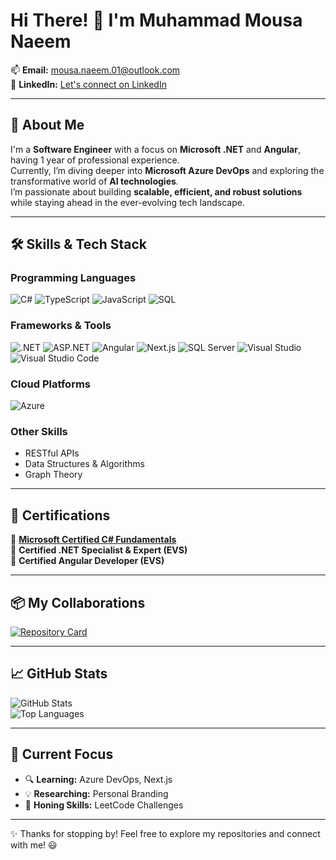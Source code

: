 # Hi There! 👋 I'm **Muhammad Mousa Naeem**

📫 **Email:** mousa.naeem.01@outlook.com  
💼 **LinkedIn:** [Let's connect on LinkedIn](https://linkedin.com/in/muhammad-mousa-naeem)  

---

## 🚀 About Me
I'm a **Software Engineer** with a focus on **Microsoft .NET** and **Angular**, having 1 year of professional experience.  
Currently, I’m diving deeper into **Microsoft Azure DevOps** and exploring the transformative world of **AI technologies**.  
I’m passionate about building **scalable, efficient, and robust solutions** while staying ahead in the ever-evolving tech landscape.

---

## 🛠️ Skills & Tech Stack

### **Programming Languages**  
![C#](https://img.shields.io/badge/C%23-239120?style=for-the-badge&logo=c-sharp&logoColor=white)
![TypeScript](https://img.shields.io/badge/TypeScript-3178C6?style=for-the-badge&logo=typescript&logoColor=white)
![JavaScript](https://img.shields.io/badge/JavaScript-F7DF1E?style=for-the-badge&logo=javascript&logoColor=black)
![SQL](https://img.shields.io/badge/SQL-CC2927?style=for-the-badge&logo=microsoft-sql-server&logoColor=white)

### **Frameworks & Tools**  
![.NET](https://img.shields.io/badge/.NET-512BD4?style=for-the-badge&logo=dotnet&logoColor=white)
![ASP.NET](https://img.shields.io/badge/ASP.NET-5C2D91?style=for-the-badge&logo=dotnet&logoColor=white)
![Angular](https://img.shields.io/badge/Angular-DD0031?style=for-the-badge&logo=angular&logoColor=white)
![Next.js](https://img.shields.io/badge/Next.js-000000?style=for-the-badge&logo=nextdotjs&logoColor=white)
![SQL Server](https://img.shields.io/badge/SQL_Server-CC2927?style=for-the-badge&logo=microsoft-sql-server&logoColor=white)
![Visual Studio](https://img.shields.io/badge/Visual_Studio-5C2D91?style=for-the-badge&logo=visual-studio&logoColor=white)
![Visual Studio Code](https://img.shields.io/badge/Visual_Studio_Code-007ACC?style=for-the-badge&logo=visual-studio-code&logoColor=white)

### **Cloud Platforms**  
![Azure](https://img.shields.io/badge/Microsoft_Azure-0078D4?style=for-the-badge&logo=microsoft-azure&logoColor=white)

### **Other Skills**  
- RESTful APIs  
- Data Structures & Algorithms  
- Graph Theory  

---

## 📜 Certifications

🏅 [**Microsoft Certified C# Fundamentals**](https://devblogs.microsoft.com/dotnet/announcing-foundational-csharp-certification/?wt.mc_id=studentamb_437139)  
🏅 **Certified .NET Specialist & Expert (EVS)**  
🏅 **Certified Angular Developer (EVS)**  

---

## 📦 My Collaborations
[![Repository Card](https://github-readme-stats.vercel.app/api/pin/?username=ZU3AIRE&repo=mark-me&theme=radical)](https://github.com/ZU3AIRE/mark-me)

---

## 📈 GitHub Stats  
![GitHub Stats](https://github-readme-stats.vercel.app/api?username=muhammad-mousa&show_icons=true&theme=radical&cache_seconds=40)  
![Top Languages](https://github-readme-stats.vercel.app/api/top-langs/?username=muhammad-mousa&layout=compact&theme=radical)  

---

## 🎯 Current Focus  

- 🔍 **Learning:** Azure DevOps, Next.js  
- 💡 **Researching:** Personal Branding  
- 🔧 **Honing Skills:** LeetCode Challenges  

---

✨ Thanks for stopping by! Feel free to explore my repositories and connect with me! 😃
